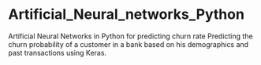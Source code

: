 # Artificial_Neural_networks_Python
Artificial Neural Networks in Python for predicting churn rate
Predicting the churn probability of a customer in a bank based on his demographics and past transactions using Keras.
